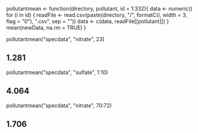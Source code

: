 pollutantmean <- function(directory, pollutant, id = 1:332){
        data <- numeric()
        for (i in id) {
                readFile <- read.csv(paste(directory, "/", formatC(i, width = 3, flag = "0"), ".csv", sep = ""))
                data <- c(data, readFile[[pollutant]])
        }
        mean(newData, na.rm = TRUE)
}

pollutantmean("specdata", "nitrate", 23) 
## 1.281
pollutantmean("specdata", "sulfate", 1:10)
## 4.064
pollutantmean("specdata", "nitrate", 70:72)
## 1.706
